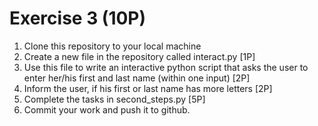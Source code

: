 # Exercise 3 (10P)

1. Clone this repository to your local machine
2. Create a new file in the repository called interact.py [1P]
3. Use this file to write an interactive python script that asks the user to enter her/his first and last name (within one input) [2P]
4. Inform the user, if his first or last name has more letters [2P]
5. Complete the tasks in second_steps.py [5P]
6. Commit your work and push it to github.
